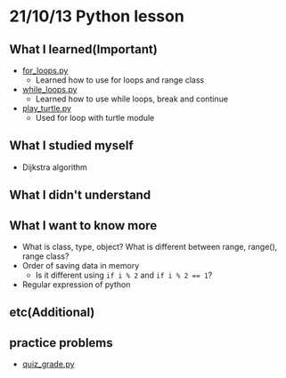 # 21/10/13 Python lesson

## What I learned(Important)

* [for_loops.py](for_loops.py)
  * Learned how to use for loops and range class
* [while_loops.py](while_loops.py)
  * Learned how to use while loops, break and continue
* [play_turtle.py](play_turtle.py)
  * Used for loop with turtle module

## What I studied myself

* Dijkstra algorithm

## What I didn't understand

## What I want to know more

* What is class, type, object? What is different between range, range(), range class?
* Order of saving data in memory
  * Is it different using `if i % 2` and `if i % 2 == 1`?
* Regular expression of python

## etc(Additional)

## practice problems

* [quiz_grade.py](quiz_grade.py)
